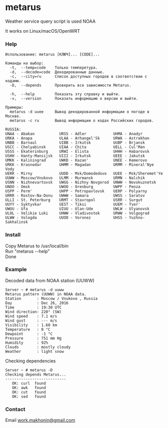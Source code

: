 # metarus
Weather service query script is used NOAA

It works on Linux/macOS/OpenWRT

### Help

    Использование: metarus [КЛЮЧ]... [CODE]...
    
    Команды на выбор:
      -t,  --temp=code    Только темперетура.
      -d,  --decode=code  Декодированные данные.
      -c,  --city=ru      Список доступных городов в соответствии с кодами.
      -D,  --depends      Проверить все зависимости Metarus.

      -h,  --help         Показать эту справку и выйти.
      -v,  --version      Показать информацию о версии и выйти.

    Примеры:
      metarus -d uuee     Вывод декодированной информации о погоде в Москве.
      metarus -c ru       Вывод информации о кодах Российских городов.

    RUSSIA: 
    UNAA - Abakan		    URSS - Adler		    UHMA - Anadyr
    URKA - Anapa		    ULAA - Arhangel'Sk	    URWA - Astrakhan
    UNBB - Barnaul		    UIBB - Irkutsk		    UUBP - Brjansk
    USCC - Chelyabinsk	    UIAA - Chita		    UELL - Cul'Man
    USSS - Ekaterinburg	    URWI - Elista		    UHHH - Habarovsk
    USHH - Hanty-Mansijsk	UIII - Irkutsk		    UEEE - Jakutsk
    UMKK - Kaliningrad	    UWKD - Kazan'		    UNEE - Kemerovo
    URKK - Krasnodar	    UHMM - Magadan		    URMM - Mineral'Nye Vody
    UERR - Mirny		    UUDD - Msk/Domodedovo	UUEE - Msk/Sheremet'Ye
    UUWW - Moscow/Vnukovo	ULMM - Murmansk	        URMN - Nalchik
    USNN - Nizhnevartovsk	UWGG - Nizhny Novgorod	UNWW - Novokuznetsk
    UNOO - Omsk		        UWOO - Orenburg	        UWPP - Penza
    USPP - Perm'		    UHPP - Petropavlovsk	UERP - Polyarny
    URRR - Rostov-Na-Donu	UWWW - Samara		    UWSS - Saratov
    ULLI - St. Peterburg	URMT - Stavropol	    USRR - Surgut
    UUYY - Syktyvkar	    UEST - Tiksi		    UUEM - Tver'
    UWUU - Ufa		        UIUU - Ulan-Ude	        UWLW - Ulyanovsk
    ULOL - Velikie Luki	    UHWW - Vladivostok	    URWW - Volgograd
    ULWW - Vologda		    UUOO - Voronez		    UHSS - Yuzhno-Sakhalinsk

### Install
Copy Metarus to /usr/local/bin  
Run "metarus --help"  
Done

### Example
Decoded data from NOAA station (UUWW)

    Server ~ # metarus -d uuww
    Metarus pattern (UUWW) in NOAA data.
    Station       : Moscow / Vnukovo , Russia  
    Day           : Dec 26, 2016  
    Time          : 19:30 UTC 
    Wind direction: 220° (SW) 
    Wind speed    : 7.1 m/s 
    Wind gust     : --- m/s 
    Visibility    : 1.60 km 
    Temperature   : 0 °C 
    Dewpoint      : -1 °C 
    Pressure      : 751 mm Hg 
    Humidity      : 92% 
    Clouds        : mostly cloudy 
    Weather       : light snow 


Checking dependencies  

    Server ~ # metarus -D
    Checking depends Metarus...
    ---------------------------
       OK: curl	 found
       OK: awk	 found
       OK: cut	 found
       OK: sed	 found

### Contact
Email <work.makhonin@gmail.com>
